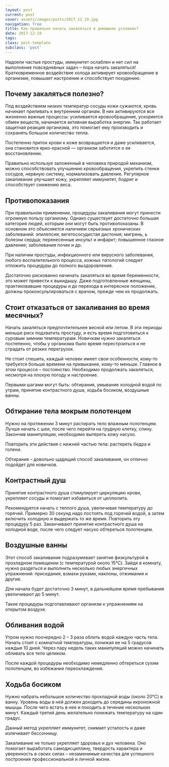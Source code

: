 ```yaml
---
layout: post
current: post
cover: assets/images/posts/2017_12_19.jpg
navigation: True
title: Как правильно начать закаляться в домашних условиях?
date: 2017-12-19
tags:
class: post-template
subclass: 'post'
---
```


Надоели частые простуды, иммунитет ослаблен и нет сил на выполнение повседневных задач – пора начать закаляться! Кратковременное воздействие холода активирует кровообращение в организме, повышает настроение и способствует похудению.<!--more-->

## Почему закаляться полезно?


Под воздействием низких температур сосуды кожи сужаются, кровь начинает приливать к внутренним органам. В них активируются все жизненно важные процессы: усиливается кровообращение, ускоряется обмен веществ, начинается активная выработка энергии. Так работает защитная реакция организма, это помогает ему производить и сохранять большое количество тепла.

Постепенно приток крови к коже возвращается и даже усиливается, она становится ярко-красной — организм заботится о ее восстановлении.

Правильно используя заложенный в человека природой механизм, можно способствовать улучшению кровообращения, укрепить стенки сосудов, нервную систему, нормализовать давление. Регулярное закаливание улучшает кожу, укрепляет иммунитет, бодрит и способствует снижению веса.

## Противопоказания

При правильном применении, процедуры закаливания могут принести огромную пользу организму. Однако существует достаточно большая категория людей, которым они могут быть противопоказаны. В основном это объясняется наличием серьезных хронических заболеваний: эпилепсия; вегетососудистая дистония; мигрень, ь болезни сердца; перенесенные инсульт и инфаркт; повышенное глазное давление; заболевания почек и др.

При наличии простуды, инфекционного или вирусного заболевания, любого воспалительного процесса, кожных патологий следует отложить процедуры до полного выздоровления.

Достаточно рискованно начинать закаляться во время беременности, это может привести к выкидышу. Даже подготовленные женщины, практиковавшие процедуры и до перехода в интересное положение, должны проконсультироваться с врачом, прежде чем их продолжать.

## Стоит отказаться от закаливания во время месячных?

Начать закаляться предпочтительнее весной или летом. В эти периоды меньше риск подхватить простуду, и есть время подготовиться к суровым зимним температурам. Новичкам нужно закаляться постепенно, чтобы у организма было время перестроиться и не страдать от резких перегрузок.

Не стоит спешить, каждый человек имеет свои особенности, кому-то требуется больше времени на привыкание, кому-то меньше. Главное в этом процессе – постоянство. Необходимо продолжать закаляться, несмотря на плохую погоду и настроение.

Первыми шагами могут быть: обтирания, умывание холодной водой по утрам, принятие контрастного душа, ходьба босиком, воздушные ванны.

## Обтирание тела мокрым полотенцем

Нужно на протяжении 3 минут растирать тело влажным полотенцем. Лучше начать с шеи, после чего перейти на грудную клетку, спину. Закончив манипуляции, необходимо вытереть кожу насухо.

Повторить эти действия с нижней частью тела: растереть бедра и голени.

Обтирания – довольно щадящий способ закаливания, он отлично подойдет для новичков.

## Контрастный душ

Принятие контрастного душа стимулирует циркуляцию крови, укрепляет сосуды и помогает избавиться от целлюлита.

Рекомендуется начать с теплого душа, увеличивая температуру до горячей. Примерно 30 секунд надо постоять под горячей водой, а затем включить холодную и выдержать то же время. Повторить эту процедуру 5 раз. Заканчивают принятие контрастного душа на холодной воде, после чего следует насухо обтереться полотенцем.

## Воздушные ванны

Этот способ закаливания подразумевает занятие физкультурой в прохладном помещении (с температурой около 15°C). Зайдя в комнату, нужно раздеться и выполнить несколько любых энергичных упражнений: приседания, взмахи руками, наклоны, отжимания и другие.

Для начала будет достаточно 3 минут, в дальнейшем время пребывания увеличивают до 5 минут.

Такие процедуры подготавливают организм к упражнениям на открытом воздухе.

## Обливания водой

Утром нужно поочередно 2 – 3 раза облить водой каждую часть тела. Начать стоит с комнатной температуры, понижая ее на 5 градусов каждые 10 дней. Через пару недель таких манипуляций можно начинать обливать все тело целиком.

После каждой процедуры необходимо немедленно обтереться сухим полотенцем, во избежание переохлаждения.

## Ходьба босиком

Нужно набрать небольшое количество прохладной воды (около 20°C) в ванну. Уровень воды в ней должен доходить до середины икроножной мышцы. После чего встать в нее и походить в течение нескольких минут. Каждый третий день желательно понижать температуру на один градус.

Данный метод укрепляет иммунитет, снимает усталость и даже излечивает бессонницу.

Закаливание не только укрепляет здоровье и дух человека. Оно помогает выработать самодисциплину, твердость характера и уверенность в своих силах – незаменимые качества для успешного построения профессиональной и личной жизни.
